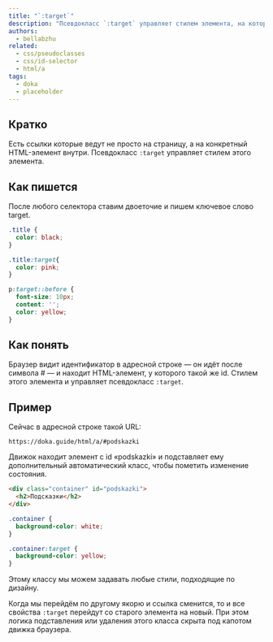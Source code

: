 ```yaml
---
title: "`:target`"
description: "Псевдокласс `:target` управляет стилем элемента, на который ссылается якорная ссылка."
authors:
  - bellabzhu
related:
  - css/pseudoclasses
  - css/id-selector
  - html/a
tags:
  - doka
  - placeholder
---
```


## Кратко

Есть ссылки которые ведут не просто на страницу, а на конкретный HTML-элемент внутри. Псевдокласс `:target` управляет стилем этого элемента.

## Как пишется

После любого селектора ставим двоеточие и пишем ключевое слово target.

```css
.title {
  color: black;
}

.title:target{
  color: pink;
}
```

```css
p:target::before {
  font-size: 10px;
  content: '';
  color: yellow;
}
```

## Как понять

Браузер видит идентификатор в адресной строке — он идёт после символа # — и находит HTML-элемент, у которого такой же id. Стилем этого элемента и управляет псевдокласс `:target`.

## Пример

Сейчас в адресной строке такой URL:

```
https://doka.guide/html/a/#podskazki
```

Движок находит элемент с id «podskazki» и подставляет ему дополнительный автоматический класс, чтобы пометить изменение состояния.

```html
<div class="container" id="podskazki">
  <h2>Подсказки</h2>
</div>
```

```css
.container {
  background-color: white;
}

.container:target {
  background-color: yellow;
}
```

Этому классу мы можем задавать любые стили, подходящие по дизайну.

Когда мы перейдём по другому якорю и ссылка сменится, то и все свойства `:target` перейдут со старого элемента на новый. При этом логика подставления или удаления этого класса скрыта под капотом движка браузера.
